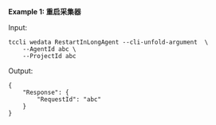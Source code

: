 **Example 1: 重启采集器**



Input: 

```
tccli wedata RestartInLongAgent --cli-unfold-argument  \
    --AgentId abc \
    --ProjectId abc
```

Output: 
```
{
    "Response": {
        "RequestId": "abc"
    }
}
```

